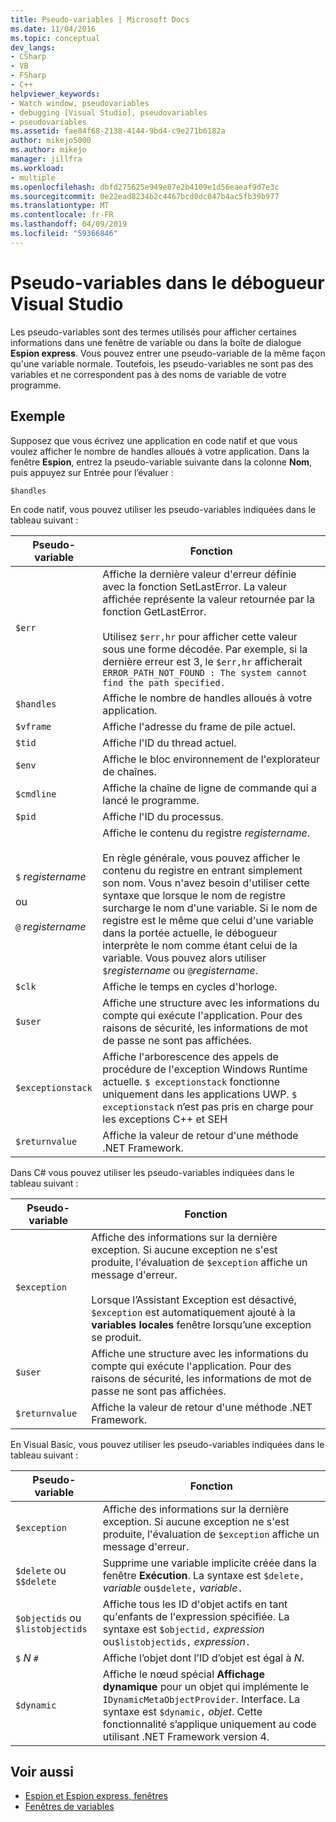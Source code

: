 ```yaml
---
title: Pseudo-variables | Microsoft Docs
ms.date: 11/04/2016
ms.topic: conceptual
dev_langs:
- CSharp
- VB
- FSharp
- C++
helpviewer_keywords:
- Watch window, pseudovariables
- debugging [Visual Studio], pseudovariables
- pseudovariables
ms.assetid: fae84f68-2138-4144-9bd4-c9e271b6182a
author: mikejo5000
ms.author: mikejo
manager: jillfra
ms.workload:
- multiple
ms.openlocfilehash: dbfd275625e949e87e2b4109e1d56eaeaf9d7e3c
ms.sourcegitcommit: 0e22ead8234b2c4467bcd0dc047b4ac5fb39b977
ms.translationtype: MT
ms.contentlocale: fr-FR
ms.lasthandoff: 04/09/2019
ms.locfileid: "59366846"
---
```

# <a name="pseudovariables-in-the-visual-studio-debugger"></a>Pseudo-variables dans le débogueur Visual Studio
Les pseudo-variables sont des termes utilisés pour afficher certaines informations dans une fenêtre de variable ou dans la boîte de dialogue **Espion express**. Vous pouvez entrer une pseudo-variable de la même façon qu'une variable normale. Toutefois, les pseudo-variables ne sont pas des variables et ne correspondent pas à des noms de variable de votre programme.

## <a name="example"></a>Exemple
 Supposez que vous écrivez une application en code natif et que vous voulez afficher le nombre de handles alloués à votre application. Dans la fenêtre **Espion**, entrez la pseudo-variable suivante dans la colonne **Nom**, puis appuyez sur Entrée pour l’évaluer :

`$handles`

 En code natif, vous pouvez utiliser les pseudo-variables indiquées dans le tableau suivant :

|Pseudo-variable|Fonction|
|--------------------|--------------|
|`$err`|Affiche la dernière valeur d'erreur définie avec la fonction SetLastError. La valeur affichée représente la valeur retournée par la fonction GetLastError.<br /><br /> Utilisez `$err,hr` pour afficher cette valeur sous une forme décodée. Par exemple, si la dernière erreur est 3, le `$err,hr` afficherait `ERROR_PATH_NOT_FOUND : The system cannot find the path specified.`|
|`$handles`|Affiche le nombre de handles alloués à votre application.|
|`$vframe`|Affiche l'adresse du frame de pile actuel.|
|`$tid`|Affiche l'ID du thread actuel.|
|`$env`|Affiche le bloc environnement de l'explorateur de chaînes.|
|`$cmdline`|Affiche la chaîne de ligne de commande qui a lancé le programme.|
|`$pid`|Affiche l'ID du processus.|
|`$` *registername*<br /><br /> ou<br /><br /> `@` *registername*|Affiche le contenu du registre *registername*.<br /><br /> En règle générale, vous pouvez afficher le contenu du registre en entrant simplement son nom. Vous n'avez besoin d'utiliser cette syntaxe que lorsque le nom de registre surcharge le nom d'une variable. Si le nom de registre est le même que celui d'une variable dans la portée actuelle, le débogueur interprète le nom comme étant celui de la variable. Vous pouvez alors utiliser `$`*registername* ou `@`*registername*.|
|`$clk`|Affiche le temps en cycles d'horloge.|
|`$user`|Affiche une structure avec les informations du compte qui exécute l'application. Pour des raisons de sécurité, les informations de mot de passe ne sont pas affichées.|
|`$exceptionstack`|Affiche l'arborescence des appels de procédure de l'exception Windows Runtime actuelle. `$ exceptionstack` fonctionne uniquement dans les applications UWP. `$ exceptionstack` n’est pas pris en charge pour les exceptions C++ et SEH|
|`$returnvalue`|Affiche la valeur de retour d'une méthode .NET Framework.|

 Dans C# vous pouvez utiliser les pseudo-variables indiquées dans le tableau suivant :

|Pseudo-variable|Fonction|
|--------------------|--------------|
|`$exception`|Affiche des informations sur la dernière exception. Si aucune exception ne s'est produite, l'évaluation de `$exception` affiche un message d'erreur.<br /><br /> Lorsque l’Assistant Exception est désactivé, `$exception` est automatiquement ajouté à la **variables locales** fenêtre lorsqu’une exception se produit.|
|`$user`|Affiche une structure avec les informations du compte qui exécute l'application. Pour des raisons de sécurité, les informations de mot de passe ne sont pas affichées.|
|`$returnvalue`|Affiche la valeur de retour d'une méthode .NET Framework.|

 En Visual Basic, vous pouvez utiliser les pseudo-variables indiquées dans le tableau suivant :

|Pseudo-variable|Fonction|
|--------------------|--------------|
|`$exception`|Affiche des informations sur la dernière exception. Si aucune exception ne s'est produite, l'évaluation de `$exception` affiche un message d'erreur.|
|`$delete` ou `$$delete`|Supprime une variable implicite créée dans la fenêtre **Exécution**. La syntaxe est `$delete,` *variable* ou`$delete,` *variable*`.`|
|`$objectids` ou `$listobjectids`|Affiche tous les ID d'objet actifs en tant qu'enfants de l'expression spécifiée. La syntaxe est `$objectid,` *expression* ou`$listobjectids,` *expression*`.`|
|`$` *N* `#`|Affiche l’objet dont l’ID d’objet est égal à *N*.|
|`$dynamic`|Affiche le nœud spécial **Affichage dynamique** pour un objet qui implémente le `IDynamicMetaObjectProvider`. Interface. La syntaxe est `$dynamic,` *objet*. Cette fonctionnalité s’applique uniquement au code utilisant .NET Framework version 4.|

## <a name="see-also"></a>Voir aussi
- [Espion et Espion express, fenêtres](../debugger/watch-and-quickwatch-windows.md)
- [Fenêtres de variables](../debugger/debugger-windows.md)
